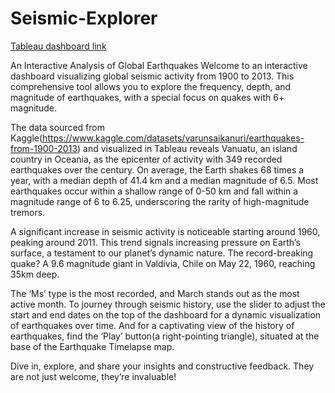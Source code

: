 # Seismic-Explorer 
[Tableau dashboard link]([URL](https://public.tableau.com/app/profile/lipsita.tripathy/viz/Earthquake_Analysis_17069475002240/Dashboard32))

An Interactive Analysis of Global Earthquakes
Welcome to an interactive dashboard visualizing global seismic activity from 1900 to 2013. This comprehensive tool allows you to explore the frequency, depth, and magnitude of earthquakes, with a special focus on quakes with 6+ magnitude.

The data sourced from Kaggle(https://www.kaggle.com/datasets/varunsaikanuri/earthquakes-from-1900-2013) and visualized in Tableau reveals Vanuatu, an island country in Oceania, as the epicenter of activity with 349 recorded earthquakes over the century. On average, the Earth shakes 68 times a year, with a median depth of 41.4 km and a median magnitude of 6.5. Most earthquakes occur within a shallow range of 0-50 km and fall within a magnitude range of 6 to 6.25, underscoring the rarity of high-magnitude tremors.

A significant increase in seismic activity is noticeable starting around 1960, peaking around 2011. This trend signals increasing pressure on Earth’s surface, a testament to our planet’s dynamic nature. The record-breaking quake? A 9.6 magnitude giant in Valdivia, Chile on May 22, 1960, reaching 35km deep.

The ‘Ms’ type is the most recorded, and March stands out as the most active month. To journey through seismic history, use the slider to adjust the start and end dates on the top of the dashboard for a dynamic visualization of earthquakes over time. And for a captivating view of the history of earthquakes, find the ‘Play’ button(a right-pointing triangle), situated at the base of the Earthquake Timelapse map.

Dive in, explore, and share your insights and constructive feedback. They are not just welcome, they’re invaluable!
